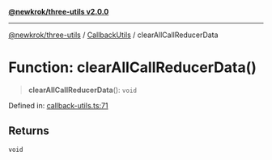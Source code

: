 [**@newkrok/three-utils v2.0.0**](../../../../README.md)

***

[@newkrok/three-utils](../../../../globals.md) / [CallbackUtils](../README.md) / clearAllCallReducerData

# Function: clearAllCallReducerData()

> **clearAllCallReducerData**(): `void`

Defined in: [callback-utils.ts:71](https://github.com/NewKrok/three-utils/blob/1a272fdeec043de26e2ba522d538de872f96190d/src/callback-utils.ts#L71)

## Returns

`void`
